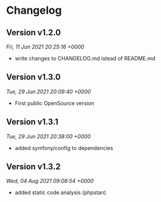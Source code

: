 # Changelog

## Version v1.2.0
*Fri, 11 Jun 2021 20:25:16 +0000*
- write changes to CHANGELOG.md istead of README.md


## Version v1.3.0
*Tue, 29 Jun 2021 20:09:40 +0000*
- First public OpenSource version


## Version v1.3.1
*Tue, 29 Jun 2021 20:38:00 +0000*
- added symfony/config to dependencies


## Version v1.3.2
*Wed, 04 Aug 2021 09:08:54 +0000*
- added static code analysis (phpstan)
